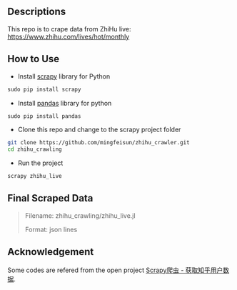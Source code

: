 ## Descriptions
This repo is to crape data from ZhiHu live: https://www.zhihu.com/lives/hot/monthly

## How to Use
* Install [scrapy](https://scrapy.org/) library for Python
``` python
sudo pip install scrapy
```
* Install [pandas](http://pandas.pydata.org/) library for python
``` python
sudo pip install pandas
```
* Clone this repo and change to the scrapy project folder
``` bash
git clone https://github.com/mingfeisun/zhihu_crawler.git
cd zhihu_crawling
```
* Run the project
``` bash
scrapy zhihu_live
```

## Final Scraped Data
> Filename: zhihu_crawling/zhihu_live.jl
> 
> Format: json lines

## Acknowledgement
Some codes are refered from the open project [Scrapy爬虫 - 获取知乎用户数据](https://github.com/ansenhuang/scrapy-zhihu-users).
